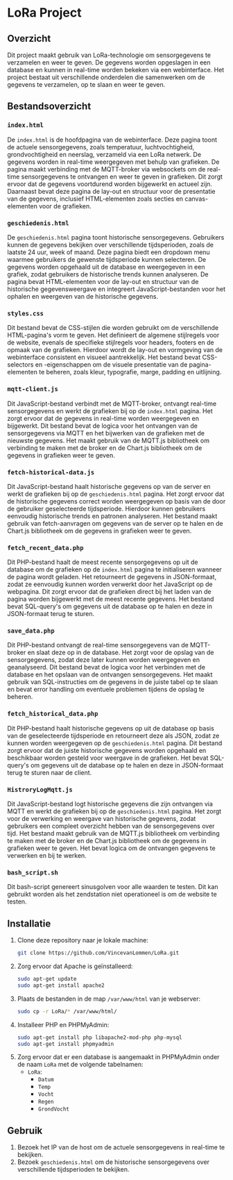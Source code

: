 # LoRa Project

## Overzicht

Dit project maakt gebruik van LoRa-technologie om sensorgegevens te verzamelen en weer te geven. De gegevens worden opgeslagen in een database en kunnen in real-time worden bekeken via een webinterface. Het project bestaat uit verschillende onderdelen die samenwerken om de gegevens te verzamelen, op te slaan en weer te geven.

## Bestandsoverzicht

### `index.html`
De `index.html` is de hoofdpagina van de webinterface. Deze pagina toont de actuele sensorgegevens, zoals temperatuur, luchtvochtigheid, grondvochtigheid en neerslag, verzameld via een LoRa netwerk. De gegevens worden in real-time weergegeven met behulp van grafieken. De pagina maakt verbinding met de MQTT-broker via websockets om de real-time sensorgegevens te ontvangen en weer te geven in grafieken. Dit zorgt ervoor dat de gegevens voortdurend worden bijgewerkt en actueel zijn. Daarnaast bevat deze pagina de lay-out en structuur voor de presentatie van de gegevens, inclusief HTML-elementen zoals secties en canvas-elementen voor de grafieken.

### `geschiedenis.html`
De `geschiedenis.html` pagina toont historische sensorgegevens. Gebruikers kunnen de gegevens bekijken over verschillende tijdsperioden, zoals de laatste 24 uur, week of maand. Deze pagina biedt een dropdown menu waarmee gebruikers de gewenste tijdsperiode kunnen selecteren. De gegevens worden opgehaald uit de database en weergegeven in een grafiek, zodat gebruikers de historische trends kunnen analyseren. De pagina bevat HTML-elementen voor de lay-out en structuur van de historische gegevensweergave en integreert JavaScript-bestanden voor het ophalen en weergeven van de historische gegevens.

### `styles.css`
Dit bestand bevat de CSS-stijlen die worden gebruikt om de verschillende HTML-pagina's vorm te geven. Het definieert de algemene stijlregels voor de website, evenals de specifieke stijlregels voor headers, footers en de opmaak van de grafieken. Hierdoor wordt de lay-out en vormgeving van de webinterface consistent en visueel aantrekkelijk. Het bestand bevat CSS-selectors en -eigenschappen om de visuele presentatie van de pagina-elementen te beheren, zoals kleur, typografie, marge, padding en uitlijning.

### `mqtt-client.js`
Dit JavaScript-bestand verbindt met de MQTT-broker, ontvangt real-time sensorgegevens en werkt de grafieken bij op de `index.html` pagina. Het zorgt ervoor dat de gegevens in real-time worden weergegeven en bijgewerkt. Dit bestand bevat de logica voor het ontvangen van de sensorgegevens via MQTT en het bijwerken van de grafieken met de nieuwste gegevens. Het maakt gebruik van de MQTT.js bibliotheek om verbinding te maken met de broker en de Chart.js bibliotheek om de gegevens in grafieken weer te geven.

### `fetch-historical-data.js`
Dit JavaScript-bestand haalt historische gegevens op van de server en werkt de grafieken bij op de `geschiedenis.html` pagina. Het zorgt ervoor dat de historische gegevens correct worden weergegeven op basis van de door de gebruiker geselecteerde tijdsperiode. Hierdoor kunnen gebruikers eenvoudig historische trends en patronen analyseren. Het bestand maakt gebruik van fetch-aanvragen om gegevens van de server op te halen en de Chart.js bibliotheek om de gegevens in grafieken weer te geven.

### `fetch_recent_data.php`
Dit PHP-bestand haalt de meest recente sensorgegevens op uit de database om de grafieken op de `index.html` pagina te initialiseren wanneer de pagina wordt geladen. Het retourneert de gegevens in JSON-formaat, zodat ze eenvoudig kunnen worden verwerkt door het JavaScript op de webpagina. Dit zorgt ervoor dat de grafieken direct bij het laden van de pagina worden bijgewerkt met de meest recente gegevens. Het bestand bevat SQL-query's om gegevens uit de database op te halen en deze in JSON-formaat terug te sturen.

### `save_data.php`
Dit PHP-bestand ontvangt de real-time sensorgegevens van de MQTT-broker en slaat deze op in de database. Het zorgt voor de opslag van de sensorgegevens, zodat deze later kunnen worden weergegeven en geanalyseerd. Dit bestand bevat de logica voor het verbinden met de database en het opslaan van de ontvangen sensorgegevens. Het maakt gebruik van SQL-instructies om de gegevens in de juiste tabel op te slaan en bevat error handling om eventuele problemen tijdens de opslag te beheren.

### `fetch_historical_data.php`
Dit PHP-bestand haalt historische gegevens op uit de database op basis van de geselecteerde tijdsperiode en retourneert deze als JSON, zodat ze kunnen worden weergegeven op de `geschiedenis.html` pagina. Dit bestand zorgt ervoor dat de juiste historische gegevens worden opgehaald en beschikbaar worden gesteld voor weergave in de grafieken. Het bevat SQL-query's om gegevens uit de database op te halen en deze in JSON-formaat terug te sturen naar de client.

### `HistroryLogMqtt.js`
Dit JavaScript-bestand logt historische gegevens die zijn ontvangen via MQTT en werkt de grafieken bij op de `geschiedenis.html` pagina. Het zorgt voor de verwerking en weergave van historische gegevens, zodat gebruikers een compleet overzicht hebben van de sensorgegevens over tijd. Het bestand maakt gebruik van de MQTT.js bibliotheek om verbinding te maken met de broker en de Chart.js bibliotheek om de gegevens in grafieken weer te geven. Het bevat logica om de ontvangen gegevens te verwerken en bij te werken.

### `bash_script.sh`
Dit bash-script genereert sinusgolven voor alle waarden te testen. Dit kan gebruikt worden als het zendstation niet operationeel is om de website te testen.

## Installatie

1. Clone deze repository naar je lokale machine:
    ```sh
    git clone https://github.com/VincevanLommen/LoRa.git
    ```
2. Zorg ervoor dat Apache is geïnstalleerd:
    ```sh
    sudo apt-get update
    sudo apt-get install apache2
    ```
3. Plaats de bestanden in de map `/var/www/html` van je webserver:
    ```sh
    sudo cp -r LoRa/* /var/www/html/
    ```
4. Installeer PHP en PHPMyAdmin:
    ```sh
    sudo apt-get install php libapache2-mod-php php-mysql
    sudo apt-get install phpmyadmin
    ```
5. Zorg ervoor dat er een database is aangemaakt in PHPMyAdmin onder de naam `LoRa` met de volgende tabelnamen:
    - `LoRa`:
        - `Datum`
        - `Temp`
        - `Vocht`
        - `Regen`
        - `GrondVocht`


## Gebruik

1. Bezoek het IP van de host om de actuele sensorgegevens in real-time te bekijken.
2. Bezoek `geschiedenis.html` om de historische sensorgegevens over verschillende tijdsperioden te bekijken.
